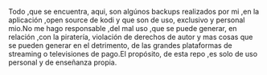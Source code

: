 Todo ,que se encuentra, aqui, son algúnos backups realizados por mi ,en la aplicación ,open source de kodi y que son de uso, exclusivo y personal mio.No me hago responsable ,del mal uso ,que se puede generar, en relación ,con la piratería, violación de derechos de autor y mas cosas que se pueden generar en el detrimento, de las grandes plataformas de streaming o televisiones de pago.El propósito, de esta repo ,es solo de uso personal y de enseñanza propia.
